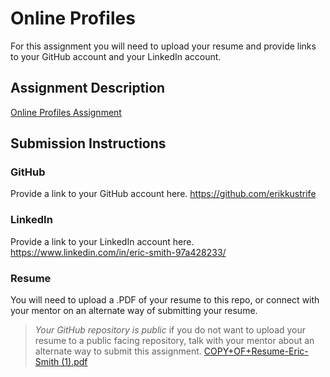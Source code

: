 # Online Profiles
For this assignment you will need to upload your resume and provide links to your GitHub account and your LinkedIn account.

## Assignment Description
[Online Profiles Assignment](https://education.launchcode.org/liftoff/modules/assignments/online-profiles)

## Submission Instructions
 
### GitHub
Provide a link to your GitHub account here.
 https://github.com/erikkustrife
### LinkedIn
Provide a link to your LinkedIn account here.
https://www.linkedin.com/in/eric-smith-97a428233/
### Resume
You will need to upload a .PDF of your resume to this repo, or connect with your mentor on an alternate way of submitting your resume.

> *Your GitHub repository is public* if you do not want to upload your resume to a public facing repository, talk with your mentor about an alternate way to submit this assignment.
[COPY+OF+Resume-Eric-Smith (1).pdf](https://github.com/erikkustrife/liftoff-assignments/files/9236409/COPY%2BOF%2BResume-Eric-Smith.1.pdf)
